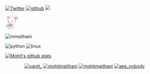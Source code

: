  
[![Twitter](https://img.shields.io/twitter/follow/xaret_?style=social)](https://twitter.com/xaret_)
[![github](https://img.shields.io/github/followers/mmaithani?label=Follow&style=social)](https://github.com/login?return_to=%2Fmmaithani)
[<img src="https://github.com/favicon.ico" width="20"> ](https://github.com/mmaithani)  

<img width="40" src="https://github.com/mmaithani/mmaithani/blob/master/original.gif" alt="kitty" />

<!-- <h1 align="center">Hi 👋, I'm Mohit Maithani</h1> -->
<!-- <h3 align="center">A Passionate Data Science & technology Enthusiast</h3> -->

<p align="left"> <img src="https://komarev.com/ghpvc/?username=mmaithani" alt="mmaithani" /> </p>


<p align="left"><img src="https://devicons.github.io/devicon/devicon.git/icons/python/python-original-wordmark.svg" alt="python" width="20" height="20"/> <img src="https://devicons.github.io/devicon/devicon.git/icons/linux/linux-original.svg" alt="linux" width="20" height="20"/></p>
<p align="center">
 
[![Mohit's github stats](https://github-readme-stats.vercel.app/api?username=mmaithani)](#)

</p>

<p align="center">
<a href="https://twitter.com/xaret_" target="blank"><img align="center" src="https://cdn.jsdelivr.net/npm/simple-icons@3.0.1/icons/twitter.svg" alt="xaret_" height="20" width="20" /></a>
<a href="https://linkedin.com/in/mohitmaithani" target="blank"><img align="center" src="https://cdn.jsdelivr.net/npm/simple-icons@3.0.1/icons/linkedin.svg" alt="mohitmaithani" height="20" width="20" /></a>
<a href="https://kaggle.com/mohitmaithani" target="blank"><img align="center" src="https://cdn.jsdelivr.net/npm/simple-icons@3.0.1/icons/kaggle.svg" alt="mohitmaithani" height="20" width="20" /></a>
<a href="https://instagram.com/aee_nobody" target="blank"><img align="center" src="https://cdn.jsdelivr.net/npm/simple-icons@3.0.1/icons/instagram.svg" alt="aee_nobody" height="20" width="20" /></a>
</p>

